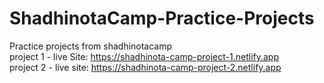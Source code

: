 # ShadhinotaCamp-Practice-Projects
Practice projects from shadhinotacamp <br/>
project 1 - live Site: https://shadhinota-camp-project-1.netlify.app <br />
project 2 - live site: https://shadhinota-camp-project-2.netlify.app <br />
